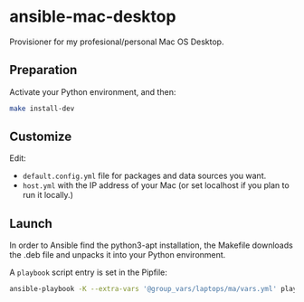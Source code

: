 # ansible-mac-desktop

Provisioner for my profesional/personal Mac OS Desktop.

## Preparation

Activate your Python environment, and then:

```bash
make install-dev
```

## Customize

Edit:
- `default.config.yml` file for packages and data sources you want.
- `host.yml` with the IP address of your Mac (or set localhost if you plan to run it locally.)

## Launch

In order to Ansible find the python3-apt installation,
the Makefile downloads the .deb file and unpacks it into your Python environment.

A `playbook` script entry is set in the Pipfile:

```bash
ansible-playbook -K --extra-vars '@group_vars/laptops/ma/vars.yml' playbook.yml
```
